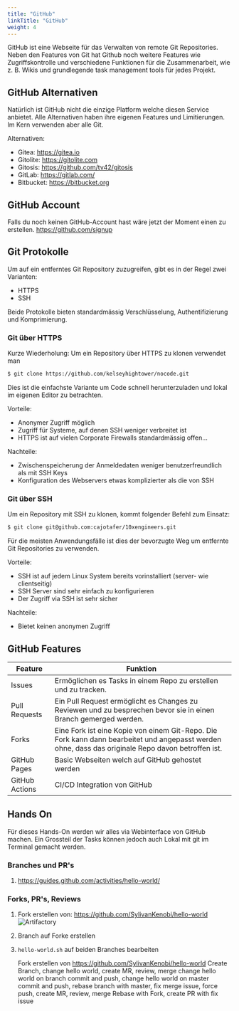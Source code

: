 ```yaml
---
title: "GitHub"
linkTitle: "GitHub"
weight: 4
---
```


GitHub ist eine Webseite für das Verwalten von remote Git Repositories. Neben den Features von Git hat Github noch weitere Features wie Zugriffskontrolle und verschiedene Funktionen für die Zusammenarbeit, wie z. B. Wikis und grundlegende task management tools für jedes Projekt.

## GitHub Alternativen

Natürlich ist GitHub nicht die einzige Platform welche diesen Service anbietet. Alle Alternativen haben ihre eigenen Features und Limitierungen. Im Kern verwenden aber alle Git.

Alternativen:
* Gitea: https://gitea.io
* Gitolite: https://gitolite.com
* Gitosis: https://github.com/tv42/gitosis
* GitLab: https://gitlab.com/
* Bitbucket: https://bitbucket.org

## GitHub Account

Falls du noch keinen GitHub-Account hast wäre jetzt der Moment einen zu erstellen. https://github.com/signup

## Git Protokolle

Um auf ein entferntes Git Repository zuzugreifen, gibt es in der Regel zwei Varianten:

* HTTPS
* SSH

Beide Protokolle bieten standardmässig Verschlüsselung, Authentifizierung und Komprimierung.

### Git über HTTPS

Kurze Wiederholung: Um ein Repository über HTTPS zu klonen verwendet man

```bash
$ git clone https://github.com/kelseyhightower/nocode.git
```

Dies ist die einfachste Variante um Code schnell herunterzuladen und lokal im eigenen Editor zu betrachten.

Vorteile:

* Anonymer Zugriff möglich
* Zugriff für Systeme, auf denen SSH weniger verbreitet ist
* HTTPS ist auf vielen Corporate Firewalls standardmässig offen...

Nachteile:

* Zwischenspeicherung der Anmeldedaten weniger benutzerfreundlich als mit SSH Keys
* Konfiguration des Webservers etwas komplizierter als die von SSH

### Git über SSH

Um ein Repository mit SSH zu klonen, kommt folgender Befehl zum Einsatz:

```bash
$ git clone git@github.com:cajotafer/10xengineers.git
```

Für die meisten Anwendungsfälle ist dies der bevorzugte Weg um entfernte Git Repositories zu verwenden.

Vorteile:

* SSH ist auf jedem Linux System bereits vorinstalliert (server- wie clientseitig)
* SSH Server sind sehr einfach zu konfigurieren
* Der Zugriff via SSH ist sehr sicher

Nachteile:

* Bietet keinen anonymen Zugriff

## GitHub Features

| Feature | Funktion |
| --- | --- |
| Issues | Ermöglichen es Tasks in einem Repo zu erstellen und zu tracken.  |
| Pull Requests | Ein Pull Request ermöglicht es Changes zu Reviewen und zu besprechen bevor sie in einen Branch gemerged werden. |
| Forks | Eine Fork ist eine Kopie von einem Git-Repo. Die Fork kann dann bearbeitet und angepasst werden ohne, dass das originale Repo davon betroffen ist. |
| GitHub Pages | Basic Webseiten welch auf GitHub gehostet werden |
| GitHub Actions | CI/CD Integration von GitHub |


## Hands On

Für dieses Hands-On werden wir alles via Webinterface von GitHub machen. Ein Grossteil der Tasks können jedoch auch Lokal mit git im Terminal gemacht werden.

### Branches und PR's
1. https://guides.github.com/activities/hello-world/

### Forks, PR's, Reviews
1. Fork erstellen von: https://github.com/SylivanKenobi/hello-world
![Artifactory](../github/create-fork.png "Artifactory")
1. Branch auf Forke erstellen
1. `hello-world.sh` auf beiden Branches bearbeiten




    Fork erstellen von https://github.com/SylivanKenobi/hello-world
    Create Branch, change hello world, create MR, review, merge
    change hello world on branch commit and push, change hello world on master commit and push, rebase branch with master, fix merge issue, force push, create MR, review, merge
    Rebase with Fork, create PR with fix issue



<!-- ## Hooks

Hooks sind eine praktische Möglichkeit, bei gewissen Aktionen in Git Scripts auszuführen die das Leben ungemein erleichtern. Der Einsatz von Hooks macht tendenziell nur mit entfernten Repositories Sinn. Soll zum Beispiel vor einem Commit die Syntax des Codes überprüft werden, ist dies mit einem lokalen Pre-Commit Hook möglich. In lokal ausgecheckten Repositories finden sich im Verzeichnis `.git/hooks/` Beispiele für alle möglichen Anwendungsfälle.
Ebenfalls besteht die Möglichkeit, Hooks auf Serverseite zu konfigurieren. Mehr Infos zu Hooks [gibt es hier](https://git-scm.com/book/en/v2/Customizing-Git-Git-Hooks) -->

